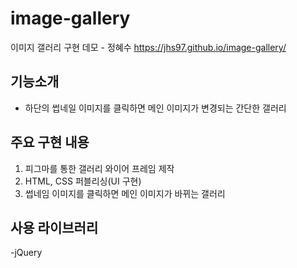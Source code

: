 # image-gallery
이미지 갤러리 구현 데모 - 정혜수
https://jhs97.github.io/image-gallery/

## 기능소개
- 하단의 썹네일 이미지를 클릭하면 메인 이미지가 변경되는 간단한 갤러리

## 주요 구현 내용 
1. 피그마를 통한 갤러리 와이어 프레임 제작
2. HTML, CSS 퍼블리싱(UI 구현)
3. 썹네임 이미지를 클릭하면 메인 이미지가 바뀌는 갤러리


## 사용 라이브러리
-jQuery
